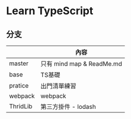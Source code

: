 # Learn TypeScript

## 分支
| 	 				| 內容																	 |
| --------- | ------------------------------------- |
| master		| 只有 mind map & ReadMe.md							 |
| base			| TS基礎																 |
| pratice		| 出門清單練習														|
| webpack		| webpack																|
| ThridLib	| 第三方掛件 - lodash											|
